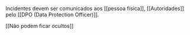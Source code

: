 Incidentes devem ser comunicados aos [[pessoa física]], [[Autoridades]] pelo [[DPO (Data Protection Officer)]].

[[Não podem ficar ocultos]]